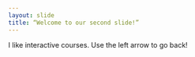 ```yaml
---
layout: slide
title: “Welcome to our second slide!”
---
```

I like interactive courses.
Use the left arrow to go back!
